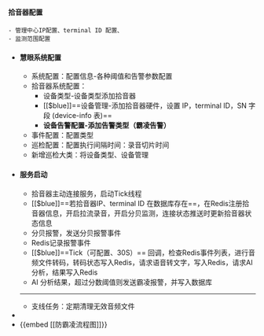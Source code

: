 #### 拾音器配置
	- 管理中心IP配置、terminal ID 配置、
	- 监测范围配置
- #### 慧眼系统配置
	- 系统配置：配置信息-各种阈值和告警参数配置
	- 拾音器系统配置：
		- 设备类型-设备类型添加拾音器
		- [[$blue]]==设备管理-添加拾音器硬件，设置 IP，terminal ID，SN 字段 (device-info 表)==
		- **设备告警配置-添加告警类型（霸凌告警）**
	- 事件配置：配置类型
	- 巡检配置：配置执行间隔时间：录音切片时间
	- 新增巡检大类：将设备类型、设备管理
- #### 服务启动
	- 拾音器主动连接服务，启动Tick线程
	- [[$blue]]==若拾音器IP、terminal ID 在数据库存在==，在Redis注册拾音器信息，开启拉流录音，开启分贝监测，连接状态推送时更新拾音器状态信息
	- 分贝报警，发送分贝报警事件
	- Redis记录报警事件
	- [[$blue]]==Tick（可配置、30S）== 回调，检查Redis事件列表，进行音频文件转码，转码状态写入Redis，请求语音转文字，写入Redis，请求AI分析，结果写入Redis
	- AI 分析结果，超过分数阈值则发送霸凌报警，并写入数据库
	- -----
	- 支线任务：定期清理无效音频文件
-
- {{embed [[防霸凌流程图]]}}